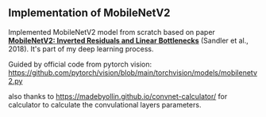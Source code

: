 ## Implementation of MobileNetV2

Implemented MobileNetV2 model from scratch based on paper **[MobileNetV2: Inverted Residuals and Linear Bottlenecks](https://arxiv.org/abs/1801.04381)** (Sandler et al., 2018). It's part of my deep learning process.

Guided by official code from pytorch vision: https://github.com/pytorch/vision/blob/main/torchvision/models/mobilenetv2.py

also thanks to https://madebyollin.github.io/convnet-calculator/ for calculator to calculate the convulational layers parameters.